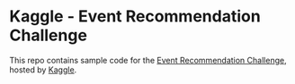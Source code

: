 Kaggle - Event Recommendation Challenge
=======================================

This repo contains sample code for the [Event Recommendation Challenge](https://www.kaggle.com/c/event-recommendation-engine-challenge/), hosted by [Kaggle](http://www.kaggle.com).